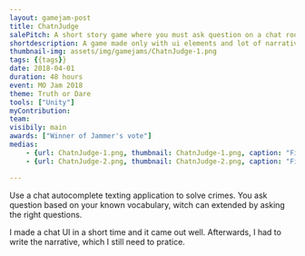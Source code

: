 ```yaml
---
layout: gamejam-post
title: ChatnJudge
salePitch: A short story game where you must ask question on a chat room system to uncover a major crime. Is the suspect telling the TRUTH or he DAREd to tell a lie?
shortdescription: A game made only with ui elements and lot of narrative.
thumbnail-img: assets/img/gamejams/ChatnJudge-1.png
tags: {{tags}}
date: 2018-04-01
duration: 48 hours
event: MO Jam 2018
theme: Truth or Dare
tools: ["Unity"]
myContribution: 
team: 
visibily: main
awards: ["Winner of Jammer's vote"]
medias: 
    - {url: ChatnJudge-1.png, thumbnail: ChatnJudge-1.png, caption: "First word"}
    - {url: ChatnJudge-2.png, thumbnail: ChatnJudge-2.png, caption: "Fill the blank : Where is _____"}

---
```

Use a chat autocomplete texting application to solve crimes. You ask question based on your known vocabulary, witch can extended by asking the right questions.

I made a chat UI in a short time and it came out well. Afterwards, I had to write the narrative, which I still need to pratice.